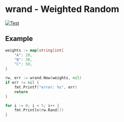 # wrand - Weighted Random

[![Test](https://github.com/tebeka/wrand/actions/workflows/go.yml/badge.svg)](https://github.com/tebeka/wrand/actions/workflows/go.yml)


## Example

```go
weights := map[string]int{
    "A": 20,
    "B": 30,
    "C": 50,
}

rw, err := wrand.New(weights, nil)
if err != nil {
    fmt.Printf("error: %s", err)
    return
}

for i := 0; i < 5; i++ {
    fmt.Println(rw.Rand())
}
```
